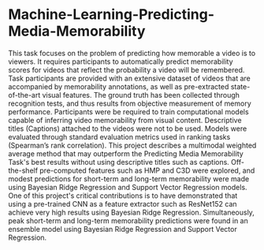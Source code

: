 # Machine-Learning-Predicting-Media-Memorability
This task focuses on the problem of predicting how memorable a video is to viewers. 
It requires participants to automatically predict memorability scores for videos that reflect the probability a video will be remembered. 
Task participants are provided with an extensive dataset of videos that are accompanied by memorability annotations, as well as pre-extracted state-of-the-art visual features. 
The ground truth has been collected through recognition tests, and thus results from objective measurement of memory performance. 
Participants were be required to train computational models capable of inferring video memorability from visual content. 
Descriptive titles (Captions) attached to the videos were not to be used. 
Models were evaluated through standard evaluation metrics used in ranking tasks (Spearman’s rank correlation).
This project describes a multimodal weighted average method that may outperform the Predicting Media
Memorability Task's best results without using descriptive titles such as captions.
Off-the-shelf pre-computed features such as HMP and C3D were explored, and modest predictions for short-term and long-term memorability were
made using Bayesian Ridge Regression and Support Vector Regression models. 
One of this project's critical contributions is to have demonstrated that using a pre-trained CNN as a feature extractor such as ResNet152
can achieve very high results using Bayesian Ridge Regression. Simultaneously, peak short-term and long-term
memorability predictions were found in an ensemble model using Bayesian Ridge Regression and Support Vector Regression. 
